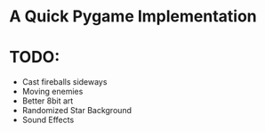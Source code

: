 # A Quick Pygame Implementation
# TODO:
* Cast fireballs sideways
* Moving enemies
* Better 8bit art
* Randomized Star Background
* Sound Effects